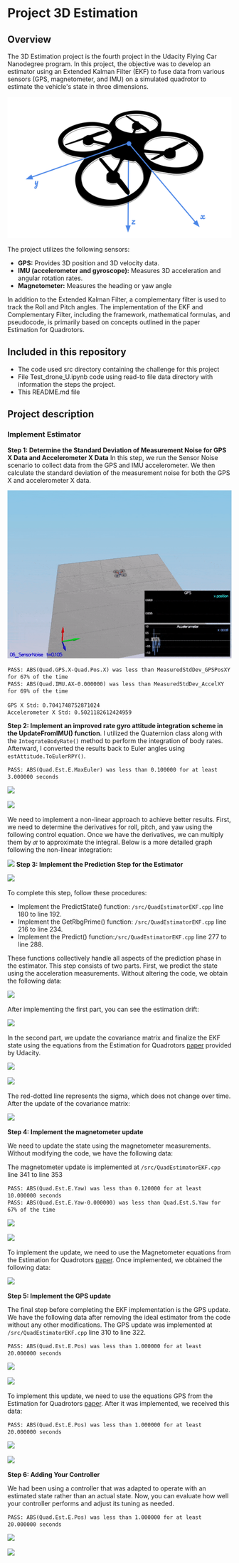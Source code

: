 
# Project 3D Estimation

## Overview

The 3D Estimation project is the fourth project in the Udacity Flying Car Nanodegree program. In this project, the objective was to develop an estimator using an Extended Kalman Filter (EKF) to fuse data from various sensors (GPS, magnetometer, and IMU) on a simulated quadrotor to estimate the vehicle's state in three dimensions.

![](https://github.com/1Px-Vision/UAV-Control-Physics-Informed-Machine-Learning/blob/main/Project_Estimation_EKF/EstimationProjectHeadingDroneImage.png)

The project utilizes the following sensors:

* **GPS:** Provides 3D position and 3D velocity data.
* **IMU (accelerometer and gyroscope):** Measures 3D acceleration and angular rotation rates.
* **Magnetometer:** Measures the heading or yaw angle

In addition to the Extended Kalman Filter, a complementary filter is used to track the Roll and Pitch angles. The implementation of the EKF and Complementary Filter, including the framework, mathematical formulas, and pseudocode, is primarily based on concepts outlined in the paper Estimation for Quadrotors.

## Included in this repository 

* The code used src directory containing the challenge for this project
* File Test_drone_U.ipynb code using read-to file data directory with information the steps the project.
* This README.md file

## Project description

### Implement Estimator

**Step 1: Determine the Standard Deviation of Measurement Noise for GPS X Data and Accelerometer X Data**
In this step, we run the Sensor Noise scenario to collect data from the GPS and IMU accelerometer. We then calculate the standard deviation of the measurement noise for both the GPS X and accelerometer X data.

![](https://github.com/1Px-Vision/UAV-Control-Physics-Informed-Machine-Learning/blob/main/Project_Estimation_EKF/Results/Scenario_1_Sensor_Noise.gif)

````
PASS: ABS(Quad.GPS.X-Quad.Pos.X) was less than MeasuredStdDev_GPSPosXY for 67% of the time
PASS: ABS(Quad.IMU.AX-0.000000) was less than MeasuredStdDev_AccelXY for 69% of the time

GPS X Std: 0.7041748752871024
Accelerometer X Std: 0.5021182612424959
````


**Step 2: Implement an improved rate gyro attitude integration scheme in the UpdateFromIMU() function**. I utilized the Quaternion class along with the 
````IntegrateBodyRate()```` method to perform the integration of body rates. Afterward, I converted the results back to Euler angles using 
````estAttitude.ToEulerRPY()````.

````
PASS: ABS(Quad.Est.E.MaxEuler) was less than 0.100000 for at least 3.000000 seconds
````

![](https://github.com/1Px-Vision/UAV-Control-Physics-Informed-Machine-Learning/blob/main/Project_Estimation_EKF/Results/Scenario_2_%20Attitude_Estimation.gif)

![](https://github.com/1Px-Vision/UAV-Control-Physics-Informed-Machine-Learning/blob/main/Project_Estimation_EKF/Results/Scenario_2_%20Attitude_Estimation.jpg)

We need to implement a non-linear approach to achieve better results. First, we need to determine the derivatives for roll, pitch, and yaw using the following control equation. Once we have the derivatives, we can multiply them by ````𝑑𝑡```` to approximate the integral. Below is a more detailed graph following the non-linear integration:

![](https://github.com/1Px-Vision/UAV-Control-Physics-Informed-Machine-Learning/blob/main/Project_Estimation_EKF/Results/Scenario_2_%20Attitude_Estimation_error.jpg)
**Step 3: Implement the Prediction Step for the Estimator**

![](https://github.com/1Px-Vision/UAV-Control-Physics-Informed-Machine-Learning/blob/main/Project_Estimation_EKF/Results/Scenario_3_Estimador_1.gif)

To complete this step, follow these procedures:

* Implement the PredictState() function: ````/src/QuadEstimatorEKF.cpp```` line 180 to line 192.
* Implement the GetRbgPrime() function: ````/src/QuadEstimatorEKF.cpp```` line 216 to line 234.
* Implement the Predict() function:````/src/QuadEstimatorEKF.cpp```` line 277 to line 288.
 
These functions collectively handle all aspects of the prediction phase in the estimator. This step consists of two parts. First, we predict the state using the acceleration measurements. Without altering the code, we obtain the following data:

![](https://github.com/1Px-Vision/UAV-Control-Physics-Informed-Machine-Learning/blob/main/Project_Estimation_EKF/Results/Scenario_3_%20Estimador_1.jpg)

After implementing the first part, you can see the estimation drift:

![](https://github.com/1Px-Vision/UAV-Control-Physics-Informed-Machine-Learning/blob/main/Project_Estimation_EKF/Results/Scenario_3_%20Estimador_1_drift.jpg)


In the second part, we update the covariance matrix and finalize the EKF state using the equations from the Estimation for Quadrotors [paper](https://github.com/1Px-Vision/UAV-Control-Physics-Informed-Machine-Learning/blob/main/Project_Estimation_EKF/Estimation_for_Quadrotors.pdf) provided by Udacity.

![](https://github.com/1Px-Vision/UAV-Control-Physics-Informed-Machine-Learning/blob/main/Project_Estimation_EKF/Results/Scenario_3_Estimador_2.gif)

![](https://github.com/1Px-Vision/UAV-Control-Physics-Informed-Machine-Learning/blob/main/Project_Estimation_EKF/Results/Scenario_3_%20Estimador_2.jpg)

The red-dotted line represents the sigma, which does not change over time. After the update of the covariance matrix:

![](https://github.com/1Px-Vision/UAV-Control-Physics-Informed-Machine-Learning/blob/main/Project_Estimation_EKF/Results/Scenario_3_%20Estimador_2_Predictor.jpg)

**Step 4: Implement the magnetometer update**

We need to update the state using the magnetometer measurements. Without modifying the code, we have the following data:

The magnetometer update is implemented at ````/src/QuadEstimatorEKF.cpp```` line 341 to line 353
````
PASS: ABS(Quad.Est.E.Yaw) was less than 0.120000 for at least 10.000000 seconds
PASS: ABS(Quad.Est.E.Yaw-0.000000) was less than Quad.Est.S.Yaw for 67% of the time
````

![](https://github.com/1Px-Vision/UAV-Control-Physics-Informed-Machine-Learning/blob/main/Project_Estimation_EKF/Results/Scenario_4_Magnetometer.gif)

![](https://github.com/1Px-Vision/UAV-Control-Physics-Informed-Machine-Learning/blob/main/Project_Estimation_EKF/Results/Scenario_4_Mag_1.jpg)

To implement the update, we need to use the Magnetometer equations from the Estimation for Quadrotors [paper](https://github.com/1Px-Vision/UAV-Control-Physics-Informed-Machine-Learning/blob/main/Project_Estimation_EKF/Estimation_for_Quadrotors.pdf). Once implemented, we obtained the following data:

![](https://github.com/1Px-Vision/UAV-Control-Physics-Informed-Machine-Learning/blob/main/Project_Estimation_EKF/Results/Scenario_4_Mag_2.jpg)

**Step 5: Implement the GPS update**

The final step before completing the EKF implementation is the GPS update. We have the following data after removing the ideal estimator from the code without any other modifications. The GPS update was implemented at ````/src/QuadEstimatorEKF.cpp```` line 310 to line 322. 

````
PASS: ABS(Quad.Est.E.Pos) was less than 1.000000 for at least 20.000000 seconds
````

![](https://github.com/1Px-Vision/UAV-Control-Physics-Informed-Machine-Learning/blob/main/Project_Estimation_EKF/Results/Scenario_5_GPS.gif)

![](https://github.com/1Px-Vision/UAV-Control-Physics-Informed-Machine-Learning/blob/main/Project_Estimation_EKF/Results/Scenario_5_GPS_1.jpg)

To implement this update, we need to use the equations GPS from the Estimation for Quadrotors [paper](https://github.com/1Px-Vision/UAV-Control-Physics-Informed-Machine-Learning/blob/main/Project_Estimation_EKF/Estimation_for_Quadrotors.pdf). After it was implemented, we received this data:

````
PASS: ABS(Quad.Est.E.Pos) was less than 1.000000 for at least 20.000000 seconds
````

![](https://github.com/1Px-Vision/UAV-Control-Physics-Informed-Machine-Learning/blob/main/Project_Estimation_EKF/Results/Scenario_5_GPS_Control.gif)

![](https://github.com/1Px-Vision/UAV-Control-Physics-Informed-Machine-Learning/blob/main/Project_Estimation_EKF/Results/Scenario_5_GPS_2.jpg)

**Step 6: Adding Your Controller**

We had been using a controller that was adapted to operate with an estimated state rather than an actual state. Now, you can evaluate how well your controller performs and adjust its tuning as needed.

````
PASS: ABS(Quad.Est.E.Pos) was less than 1.000000 for at least 20.000000 seconds
````

![](https://github.com/1Px-Vision/UAV-Control-Physics-Informed-Machine-Learning/blob/main/Project_Estimation_EKF/Results/Scenario_6_Control.gif)

![](https://github.com/1Px-Vision/UAV-Control-Physics-Informed-Machine-Learning/blob/main/Project_Estimation_EKF/Results/Scenario_6_Control.jpg)
